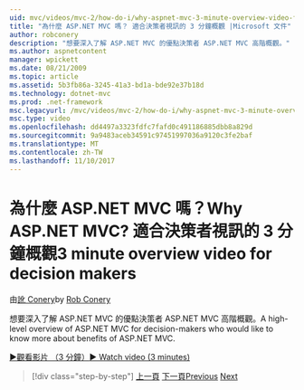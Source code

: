 ```yaml
---
uid: mvc/videos/mvc-2/how-do-i/why-aspnet-mvc-3-minute-overview-video-for-decision-makers
title: "為什麼 ASP.NET MVC 嗎？ 適合決策者視訊的 3 分鐘概觀 |Microsoft 文件"
author: robconery
description: "想要深入了解 ASP.NET MVC 的優點決策者 ASP.NET MVC 高階概觀。"
ms.author: aspnetcontent
manager: wpickett
ms.date: 08/21/2009
ms.topic: article
ms.assetid: 5b3fb86a-3245-41a3-bd1a-bde92e37b18d
ms.technology: dotnet-mvc
ms.prod: .net-framework
msc.legacyurl: /mvc/videos/mvc-2/how-do-i/why-aspnet-mvc-3-minute-overview-video-for-decision-makers
msc.type: video
ms.openlocfilehash: dd4497a3323fdfc7fafd0c491186885dbb8a829d
ms.sourcegitcommit: 9a9483aceb34591c97451997036a9120c3fe2baf
ms.translationtype: MT
ms.contentlocale: zh-TW
ms.lasthandoff: 11/10/2017
---
```

<a name="why-aspnet-mvc-3-minute-overview-video-for-decision-makers"></a><span data-ttu-id="21ff1-104">為什麼 ASP.NET MVC 嗎？</span><span class="sxs-lookup"><span data-stu-id="21ff1-104">Why ASP.NET MVC?</span></span> <span data-ttu-id="21ff1-105">適合決策者視訊的 3 分鐘概觀</span><span class="sxs-lookup"><span data-stu-id="21ff1-105">3 minute overview video for decision makers</span></span>
====================
<span data-ttu-id="21ff1-106">由[訛 Conery](https://github.com/robconery)</span><span class="sxs-lookup"><span data-stu-id="21ff1-106">by [Rob Conery](https://github.com/robconery)</span></span>

<span data-ttu-id="21ff1-107">想要深入了解 ASP.NET MVC 的優點決策者 ASP.NET MVC 高階概觀。</span><span class="sxs-lookup"><span data-stu-id="21ff1-107">A high-level overview of ASP.NET MVC for decision-makers who would like to know more about benefits of ASP.NET MVC.</span></span>

[<span data-ttu-id="21ff1-108">&#9654;觀看影片 （3 分鐘）</span><span class="sxs-lookup"><span data-stu-id="21ff1-108">&#9654; Watch video (3 minutes)</span></span>](https://channel9.msdn.com/Blogs/ASP-NET-Site-Videos/why-aspnet-mvc-3-minute-overview-video-for-decision-makers)

>[!div class="step-by-step"]
<span data-ttu-id="21ff1-109">[上一頁](what-is-aspnet-mvc-80-minute-technical-video-for-developers-building-nerddinner.md)
[下一頁](aspnet-mvc-how-10-minute-technical-video-for-developers.md)</span><span class="sxs-lookup"><span data-stu-id="21ff1-109">[Previous](what-is-aspnet-mvc-80-minute-technical-video-for-developers-building-nerddinner.md)
[Next](aspnet-mvc-how-10-minute-technical-video-for-developers.md)</span></span>
